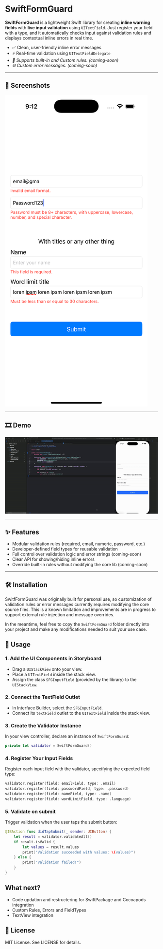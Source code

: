 # SwiftFormGuard

**SwiftFormGuard** is a lightweight Swift library for creating **inline warning fields** with **live input validation** using `UITextField`. Just register your field with a type, and it automatically checks input against validation rules and displays contextual inline errors in real time.

- ✅ Clean, user-friendly inline error messages  
- ⚡️ Real-time validation using `UITextFieldDelegate`  
- *🧩 Supports built-in and Custom rules. (coming-soon)*
- *🌐 Custom error messages. (coming-soon)*

---

## 📸 Screenshots

![Valid Input](./Assets/screenshot.png)

---

## 🎞 Demo

![SwiftFormGuard Demo](./Assets/demo.gif)

---

## ✨ Features

- Modular validation rules (required, email, numeric, password, etc.)
- Developer-defined field types for reusable validation
- Full control over validation logic and error strings (coming-soon)
- Clear API for showing/hiding inline errors
- Override built-in rules without modifying the core lib (coming-soon)

---

## 🛠 Installation

SwitfFormGuard was originally built for personal use, so customization of validation rules or error messages currently requires modifying the core source files. This is a known limitation and improvements are in progress to support external rule injection and message overrides.

In the meantime, feel free to copy the `SwiftFormGuard` folder directly into your project and make any modifications needed to suit your use case.

## 🧪 Usage

### 1. Add the UI Components in Storyboard  
- Drag a `UIStackView` onto your view.
- Place a `UITextField` inside the stack view.
- Assign the class `SFGInputField` (provided by the library) to the `UIStackView`.

### 2. Connect the TextField Outlet  
- In Interface Builder, select the `SFGInputField`.
- Connect its `textField` outlet to the `UITextField` inside the stack view.

### 3. Create the Validator Instance  
In your view controller, declare an instance of `SwiftFormGuard`:

```swift
private let validator = SwiftFormGuard()
```
### 4. Register Your Input Fields

Register each input field with the validator, specifying the expected field type:

```swift
validator.register(field: emailField, type: .email)
validator.register(field: passwordField, type: .password)
validator.register(field: nameField, type: .name)
validator.register(field: wordLimitField, type: .language)
```

### 5. Validate on submit

Trigger validation when the user taps the submit button:

```swift
@IBAction func didTapSubmit(_ sender: UIButton) {
    let result = validator.validateAll()
    if result.isValid {
        let values = result.values
        print("Validation succeeded with values: \(values)")
    } else {
        print("Validation failed!")
    }
}
```

## What next?

- Code updation and restructering for SwiftPackage and Cocoapods integration
- Custom Rules, Errors and FieldTypes
- TextView integration

## 📄 License
MIT License. See LICENSE for details.
